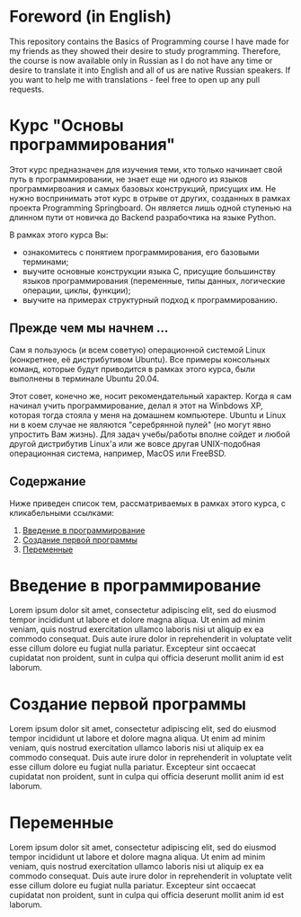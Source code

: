 # Foreword (in English)

This repository contains the Basics of Programming course I have made for my friends as they showed their desire to study programming. Therefore, the course is now available only in Russian as I do not have any time or desire to translate it into English and all of us are native Russian speakers. If you want to help me with translations - feel free to open up any pull requests.

# Курс "Основы программирования"

Этот курс предназначен для изучения теми, кто только начинает свой путь в программировании, не знает еще ни одного из языков программирвоания и самых базовых конструкций, присущих им. Не нужно воспринимать этот курс в отрыве от других, созданных в рамках проекта Programming Springboard. Он является лишь одной ступенью на длинном пути от новичка до Backend разрабочтика на языке Python.

В рамках этого курса Вы:

- ознакомитесь с понятием программирования, его базовыми терминами;
- выучите основные конструкции языка С, присущие большинству языков программирования (переменные, типы данных, логические операции, циклы, функции);
- выучите на примерах структурный подход к программированию.

## Прежде чем мы начнем ...

Сам я пользуюсь (и всем советую) операционной системой Linux (конкретнее, её дистрибутивом Ubuntu). Все примеры консольных команд, которые будут приводится в рамках этого курса, были выполнены в терминале Ubuntu 20.04.

Этот совет, конечно же, носит рекомендательный характер. Когда я сам начинал учить программирование, делал я этот на Winbdows XP, которая тогда стояла у меня на домашнем компьютере. Ubuntu и Linux ни в коем случае не являются "серебрянной пулей" (но могут явно упростить Вам жизнь). Для задач учебы/работы вполне сойдет и любой другой дистрибутив Linux'a или же вовсе другая UNIX-подобная операционная система, например, MacOS или FreeBSD.

## Содержание

Ниже приведен список тем, рассматриваемых в рамках этого курса, с кликабельными ссылками:

1. <a href="#introduction">Введение в программирование</a>
2. <a href="#first-program">Создание первой программы</a>
3. <a href="#variables">Переменные</a>

# <a id="introduction">Введение в программирование</a>

Lorem ipsum dolor sit amet, consectetur adipiscing elit, sed do eiusmod tempor incididunt ut labore et dolore magna aliqua. Ut enim ad minim veniam, quis nostrud exercitation ullamco laboris nisi ut aliquip ex ea commodo consequat. Duis aute irure dolor in reprehenderit in voluptate velit esse cillum dolore eu fugiat nulla pariatur. Excepteur sint occaecat cupidatat non proident, sunt in culpa qui officia deserunt mollit anim id est laborum.

# <a id="first-program">Создание первой программы</a>

Lorem ipsum dolor sit amet, consectetur adipiscing elit, sed do eiusmod tempor incididunt ut labore et dolore magna aliqua. Ut enim ad minim veniam, quis nostrud exercitation ullamco laboris nisi ut aliquip ex ea commodo consequat. Duis aute irure dolor in reprehenderit in voluptate velit esse cillum dolore eu fugiat nulla pariatur. Excepteur sint occaecat cupidatat non proident, sunt in culpa qui officia deserunt mollit anim id est laborum.

# <a id="variables">Переменные</a>

Lorem ipsum dolor sit amet, consectetur adipiscing elit, sed do eiusmod tempor incididunt ut labore et dolore magna aliqua. Ut enim ad minim veniam, quis nostrud exercitation ullamco laboris nisi ut aliquip ex ea commodo consequat. Duis aute irure dolor in reprehenderit in voluptate velit esse cillum dolore eu fugiat nulla pariatur. Excepteur sint occaecat cupidatat non proident, sunt in culpa qui officia deserunt mollit anim id est laborum.
